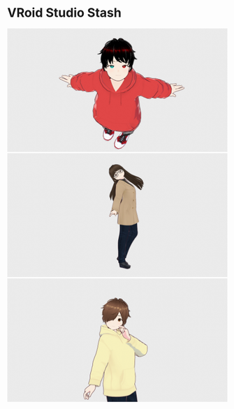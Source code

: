 # VRoid Studio Stash

![](https://github.com/SlickFromMars/vroid-stash/blob/main/docs/img/slick04.png)
![](https://github.com/SlickFromMars/vroid-stash/blob/main/docs/img/newt02.png)
![](https://github.com/SlickFromMars/vroid-stash/blob/main/docs/img/alex01.png)
